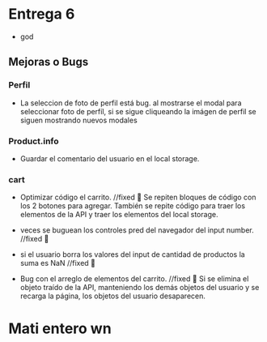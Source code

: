 # Entrega 6
- god 
## Mejoras o Bugs

### Perfil
- La seleccion de foto de perfil está bug.
al mostrarse el modal para seleccionar foto de perfíl, si se 
sigue cliqueando la imágen de perfil se siguen mostrando nuevos modales

### Product.info 

- Guardar el comentario del usuario en el local storage.

### cart

- Optimizar código el carrito. //fixed 🤑
Se repiten bloques de código con los 2 botones para agregar.
También se repite código para traer los elementos de la API y 
traer los elementos del local storage.

- veces se buguean los controles pred del navegador del input number. //fixed 🤑

- si el usuario borra los valores del input de cantidad de productos la suma es NaN //fixed 🤑

- Bug con el arreglo de elementos del carrito. //fixed 🤑
Si se elimina el objeto traído de la API, manteniendo los demás objetos del usuario y
se recarga la página, los objetos del usuario desaparecen.

# Mati entero wn

